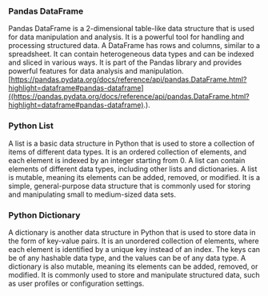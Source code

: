 ### Pandas DataFrame 

Pandas DataFrame is a 2-dimensional table-like data structure that is used for data manipulation and analysis. It is a powerful tool for handling and processing structured data. A DataFrame has rows and columns, similar to a spreadsheet. It can contain heterogeneous data types and can be indexed and sliced in various ways. It is part of the Pandas library and provides powerful features for data analysis and manipulation. [https://pandas.pydata.org/docs/reference/api/pandas.DataFrame.html?highlight=dataframe#pandas-dataframe]((https://pandas.pydata.org/docs/reference/api/pandas.DataFrame.html?highlight=dataframe#pandas-dataframe).).

### Python List 

A list is a basic data structure in Python that is used to store a collection of items of different data types. It is an ordered collection of elements, and each element is indexed by an integer starting from 0. A list can contain elements of different data types, including other lists and dictionaries. A list is mutable, meaning its elements can be added, removed, or modified. It is a simple, general-purpose data structure that is commonly used for storing and manipulating small to medium-sized data sets.

### Python Dictionary

A dictionary is another data structure in Python that is used to store data in the form of key-value pairs. It is an unordered collection of elements, where each element is identified by a unique key instead of an index. The keys can be of any hashable data type, and the values can be of any data type. A dictionary is also mutable, meaning its elements can be added, removed, or modified. It is commonly used to store and manipulate structured data, such as user profiles or configuration settings.
